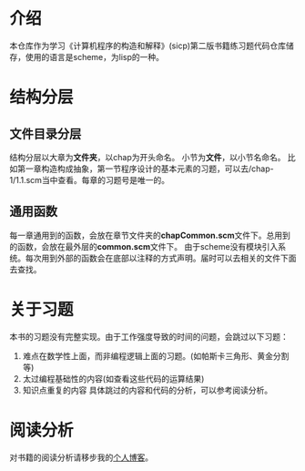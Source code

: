 # 介绍
本仓库作为学习《计算机程序的构造和解释》(sicp)第二版书籍练习题代码仓库储存，使用的语言是scheme，为lisp的一种。

# 结构分层
## 文件目录分层
结构分层以大章为**文件夹**，以chap为开头命名。
小节为**文件**，以小节名命名。
比如第一章构造构成抽象，第一节程序设计的基本元素的习题，可以去/chap-1/1.1.scm当中查看。每章的习题号是唯一的。
## 通用函数
每一章通用到的函数，会放在章节文件夹的**chapCommon.scm**文件下。总用到的函数，会放在最外层的**common.scm**文件下。
由于scheme没有模块引入系统。每次用到外部的函数会在底部以注释的方式声明。届时可以去相关的文件下面去查找。

# 关于习题
本书的习题没有完整实现。由于工作强度导致的时间的问题，会跳过以下习题：
1. 难点在数学性上面，而非编程逻辑上面的习题。(如帕斯卡三角形、黄金分割等)
2. 太过编程基础性的内容(如查看这些代码的运算结果)
3. 知识点重复的内容
具体跳过的内容和代码的分析，可以参考阅读分析。

# 阅读分析
对书籍的阅读分析请移步我的[个人博客](https://www.tangdingblog.cn/blog/)。
